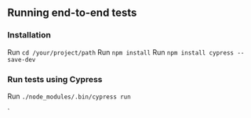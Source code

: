 ## Running end-to-end tests

### Installation
Run `cd /your/project/path`
Run `npm install`
Run `npm install cypress --save-dev`

### Run tests using Cypress
Run `./node_modules/.bin/cypress run`

`
